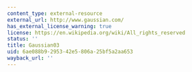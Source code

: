 ```yaml
---
content_type: external-resource
external_url: http://www.gaussian.com/
has_external_license_warning: true
license: https://en.wikipedia.org/wiki/All_rights_reserved
status: ''
title: Gaussian03
uid: 6ae088b9-2953-42e5-806a-25bf5a2aa653
wayback_url: ''
---
```

